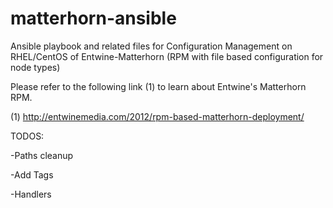 matterhorn-ansible
==================

Ansible playbook and related files for Configuration Management on RHEL/CentOS of Entwine-Matterhorn (RPM with file based configuration for node types)

Please refer to the following link (1) to learn about Entwine's Matterhorn RPM.

(1) http://entwinemedia.com/2012/rpm-based-matterhorn-deployment/

TODOS:

-Paths cleanup

-Add Tags

-Handlers
